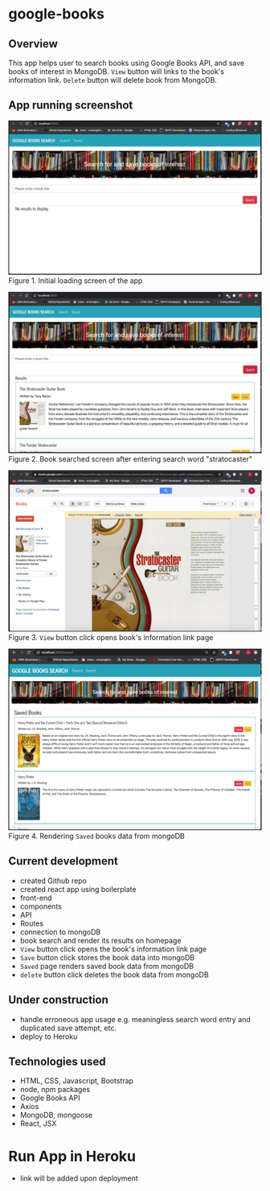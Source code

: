 # google-books

## Overview
This app helps user to search books using Google Books API, and save books of interest in MongoDB. `View` button will links to the book's information link. `Delete` button will delete book from MongoDB.

## App running screenshot
![figure1](./client/public/images/initial_load.jpg)
Figure 1. Initial loading screen of the app

![figure2](./client/public/images/book_searched.jpg)
Figure 2. Book searched screen after entering search word "stratocaster"

![figure3](./client/public/images/book_info.jpg)
Figure 3. `View` button click opens book's information link page

![figure4](./client/public/images/book_saved.jpg)
Figure 4. Rendering `Saved` books data from mongoDB

## Current development
- created Github repo
- created react app using boilerplate
- front-end
- components
- API
- Routes
- connection to mongoDB
- book search and render its results on homepage
- `View` button click opens the book's information link page
- `Save` button click stores the book data into mongoDB
- `Saved` page renders saved book data from mongoDB
- `delete` button click deletes the book data from mongoDB

## Under construction
- handle erroneous app usage e.g. meaningless search word entry and duplicated save attempt, etc.
- deploy to Heroku

## Technologies used
- HTML, CSS, Javascript, Bootstrap
- node, npm packages
- Google Books API
- Axios
- MongoDB, mongoose
- React, JSX

# Run App in Heroku
- link will be added upon deployment

